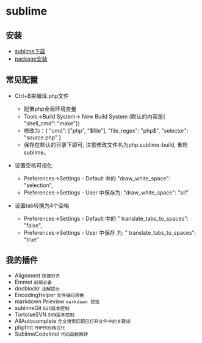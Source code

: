 # sublime

## 安装
- [sublime下载](http://www.sublimetext.com/3)
- [package安装](https://packagecontrol.io/installation)

## 常见配置

- Ctrl+B来编译.php文件
    * 配置php全局环境变量
    * Tools->Build System-> New Build System (默认的内容是{ "shell_cmd": "make"})
    * 修改为：{ "cmd": ["php", "$file"], "file_regex": "php$", "selector": "source.php" }
    * 保存在默认的目录下即可, 注意修改文件名为php.sublime-build, 重启sublime。

- 设置空格可视化
    * Preferences->Settings - Default 中的   "draw_white_space": "selection",
    * Preferences->Settings - User 中保存为: "draw_white_space": "all"

- 设置tab转换为4个空格
    * Preferences->Settings - Default 中的    " translate_tabs_to_spaces": "false",
    * Preferences->Settings - User 中保存 为: " translate_tabs_to_spaces": "true"

## 我的插件
- Alignment `快捷对齐`
- Emmet `前端必备`
- docblockr `注解提示`
- EncodingHelper `文件编码转换`
- markdown Prieview `markdown 预览`
- sublimeGit `Git版本控制`
- TortoiseSVN `SVN版本控制`
- AllAutocomplete `全文搜索匹配已打开文件中的关键词`
- phpfmt `PHP代码格式化`
- SublimeCodeIntel `代码函数跳转`
